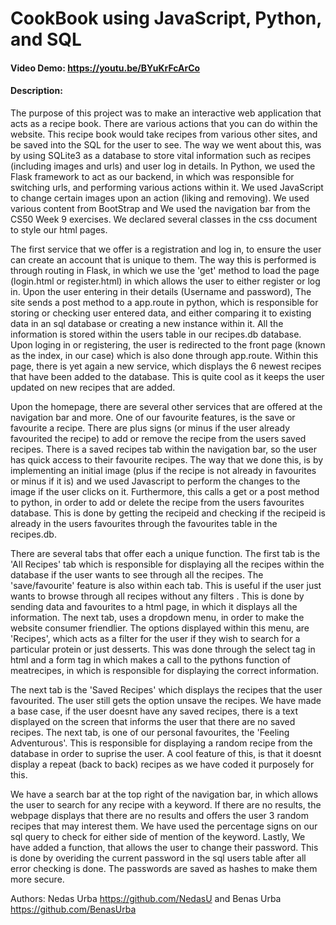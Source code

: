 # CookBook using JavaScript, Python, and SQL
#### Video Demo:  <https://youtu.be/BYuKrFcArCo>
#### Description:
The purpose of this project was to make an interactive web application that acts as a recipe book. 
There are various actions that you can do within the website. This recipe book
would take recipes from various other sites, and be saved into the SQL for the user to see.
The way we went about this, was by using SQLite3 as a database to store vital information such as recipes (including
images and urls) and user log in details. In Python, we used the Flask framework to act as our backend, in which was
responsible for switching urls, and performing various actions within it. We used JavaScript to change certain images 
upon an action (liking and removing). We used various content from BootStrap and We used the navigation bar from the
CS50 Week 9 exercises. We declared several classes in the css document to style our html pages.

The first service that we offer is a registration and log 
in, to ensure the user can create an account that is unique to them. The way this is performed is through routing in
Flask, in which we use the 'get' method to load the page (login.html or register.html) in which allows the user
to either register or log in. Upon the user entering in their details (Username and password), The site sends a post
method to a app.route in python, which is responsible for storing or checking user entered data, and either comparing
it to existing data in an sql database or creating a new instance within it. All the information is stored within the 
users table in our recipes.db database. Upon loging in or registering, the user is redirected to the front page
(known as the index, in our case) which is also done through app.route. Within this page, there is yet again a new
service, which displays the 6 newest recipes that have been added to the database. This is quite cool as it keeps
the user updated on new recipes that are added.

Upon the homepage, there are several other services that are offered at the navigation bar and more. One of our favourite
features, is the save or favourite a recipe. There are plus signs (or minus if the user already favourited the recipe)
to add or remove the recipe from the users saved recipes. There is a saved recipes tab within the navigation bar, so the
user has quick access to their favourite recipes. The way that we done this, is by implementing an initial image (plus
if the recipe is not already in favourites or minus if it is) and we used Javascript to perform the changes to the image
if the user clicks on it. Furthermore, this calls a get or a post method to python, in order to add or delete the recipe
from the users favourites database.  This is done by getting the recipeid and checking if the recipeid is already in the
users favourites through the favourites table in the recipes.db.

There are several tabs that offer each a unique function. The first tab is the 'All Recipes' tab which is responsible for
displaying all the recipes within the database if the user wants to see through all the recipes. The 'save/favourite'
feature is also within each tab. This is useful if the user just wants to browse through all recipes without any filters
. This is done by sending data and favourites to a html page, in which it displays all the information. The next tab,
uses a dropdown menu, in order to make the website consumer friendlier. The options displayed within this menu, are 
'Recipes', which acts as a filter for the user if they wish to search for a particular protein or just desserts. This was
done through the select tag in html and a form tag in which makes a call to the pythons function of meatrecipes, in
which is responsible for displaying the correct information.

The next tab is the 'Saved Recipes' which displays the recipes that the user favourited. The user still gets the option
unsave the recipes. We have made a base case, if the user doesnt have any saved recipes, there is a text displayed on
the screen that informs the user that there are no saved recipes. The next tab, is one of our personal favourites, the
'Feeling Adventurous'. This is responsible for displaying a random recipe from the database in order to suprise the user.
A cool feature of this, is that it doesnt display a repeat (back to back) recipes as we have coded it purposely for this.

We have a search bar at the top right of the navigation bar, in which allows the user to search for any recipe with a
keyword. If there are no results, the webpage displays that there are no results and offers the user 3 random recipes
that may interest them. We have used the percentage signs on our sql query to check for either side of mention of the
keyword. Lastly, We have added a function, that allows the user to change their password. This is done by overiding the
current password in the sql users table after all error checking is done. The passwords are saved as hashes to make them
more secure.

Authors: Nedas Urba https://github.com/NedasU and Benas Urba https://github.com/BenasUrba